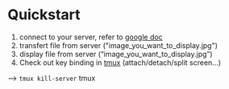 
# Quickstart

 1. connect to your server, refer to [google doc](https://docs.google.com/document/d/1hbJAf-Ns2pl4icoGJHKpFU926dPpnfSdgRR9IPXOQEI/edit#)
 2. transfert file from server ("image_you_want_to_display.jpg")
 3. display file from server (“image_you_want_to_display.jpg”)
 4. Check out key binding in [tmux](https://www.hamvocke.com/blog/a-quick-and-easy-guide-to-tmux/) (attach/detach/split screen...)
 
 --> `tmux kill-server`
 tmux

